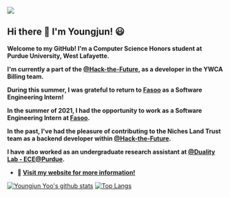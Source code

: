 ![](https://github.com/youngjun-yoo16/Images/blob/main/yellow_white_final_bigsubtitle.png?raw=true)
## Hi there 👋 I'm Youngjun! :smiley:

<!--
**youngjun-yoo16/youngjun-yoo16** is a ✨ _special_ ✨ repository because its `README.md` (this file) appears on your GitHub profile.

Here are some ideas to get you started:

- 🔭 I’m currently working on ...
- 🌱 I’m currently learning ...
- 👯 I’m looking to collaborate on ...
- 🤔 I’m looking for help with ...
- 💬 Ask me about ...
- 📫 How to reach me: ...
- 😄 Pronouns: ...
- ⚡ Fun fact: ...
-->
**Welcome to my GitHub! I'm a Computer Science Honors student at Purdue University, West Lafayette.**

**I'm currently a part of the [**@Hack-the-Future**](https://github.com/Hack-the-Future), as a developer in the YWCA Billing team.**

**During this summer, I was grateful to return to [**Fasoo**](https://en.fasoo.com/) as a Software Engineering Intern!**

**In the summer of 2021, I had the opportunity to work as a Software Engineering Intern at [**Fasoo**](https://en.fasoo.com/).**

**In the past, I've had the pleasure of contributing to the Niches Land Trust team as a backend developer within [**@Hack-the-Future**](https://github.com/Hack-the-Future).**

**I have also worked as an undergraduate research assistant at [**@Duality Lab - ECE@Purdue**](https://github.com/PurdueDualityLab).**

* **:hatching_chick: [Visit my website for more information!](https://youngjun-yoo16.github.io/)** 

[![Youngjun Yoo's github stats](https://github-readme-stats.vercel.app/api?username=youngjun-yoo16&count_private=true&show_icons=true&theme=nightowl)](https://github.com/youngjun-yoo16/github-readme-stats) [![Top Langs](https://github-readme-stats.vercel.app/api/top-langs/?username=youngjun-yoo16&layout=compact&hide=MakeFile&theme=nightowl)](https://github.com/youngjun-yoo16/github-readme-stats)
